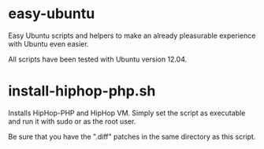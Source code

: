 easy-ubuntu
===========

Easy Ubuntu scripts and helpers to make an already pleasurable experience with Ubuntu even easier.

All scripts have been tested with Ubuntu version 12.04.


install-hiphop-php.sh
=====================

Installs HipHop-PHP and HipHop VM.  Simply set the script as executable and run it with sudo or as the root user.

Be sure that you have the ".diff" patches in the same directory as this script.
